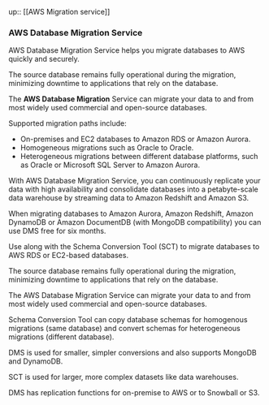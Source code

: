 up:: [[AWS Migration service]]
### AWS Database Migration Service

AWS Database Migration Service helps you migrate databases to AWS quickly and securely.

The source database remains fully operational during the migration, minimizing downtime to
applications that rely on the database.

The **AWS Database Migration** Service can migrate your data to and from most widely used
commercial and open-source databases.

Supported migration paths include:

- On-premises and EC2 databases to Amazon RDS or Amazon Aurora.
- Homogeneous migrations such as Oracle to Oracle.
- Heterogeneous migrations between different database platforms, such as Oracle or
    Microsoft SQL Server to Amazon Aurora.

With AWS Database Migration Service, you can continuously replicate your data with high
availability and consolidate databases into a petabyte-scale data warehouse by streaming data to  Amazon Redshift and Amazon S3.

When migrating databases to Amazon Aurora, Amazon Redshift, Amazon DynamoDB or Amazon DocumentDB (with MongoDB compatibility) you can use DMS free for six months.

Use along with the Schema Conversion Tool (SCT) to migrate databases to AWS RDS or EC2-based databases.

The source database remains fully operational during the migration, minimizing downtime to
applications that rely on the database.

The AWS Database Migration Service can migrate your data to and from most widely used
commercial and open-source databases.

Schema Conversion Tool can copy database schemas for homogenous migrations (same database)
and convert schemas for heterogeneous migrations (different database).

DMS is used for smaller, simpler conversions and also supports MongoDB and DynamoDB.

SCT is used for larger, more complex datasets like data warehouses.

DMS has replication functions for on-premise to AWS or to Snowball or S3.
